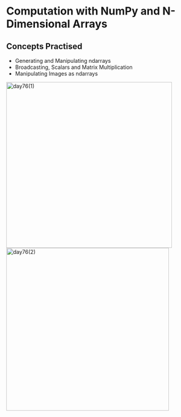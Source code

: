 #  Computation with NumPy and N-Dimensional Arrays

## Concepts Practised
- Generating and Manipulating ndarrays
- Broadcasting, Scalars and Matrix Multiplication
- Manipulating Images as ndarrays
<img width="439" alt="day76(1)" src="https://user-images.githubusercontent.com/98851253/167261942-5fd48d7d-8ac7-4c73-93ad-a44ab46cd1ab.png">
<img width="431" alt="day76(2)" src="https://user-images.githubusercontent.com/98851253/167261943-c25af1f7-a7c4-4860-9344-c138ab6a8bfb.png">
